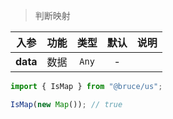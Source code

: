 > 判断映射

入参|功能|类型|默认|说明
:-:|:-:|:-:|:-:|-
**data**|数据|`Any`|-

```js
import { IsMap } from "@bruce/us";

IsMap(new Map()); // true
```